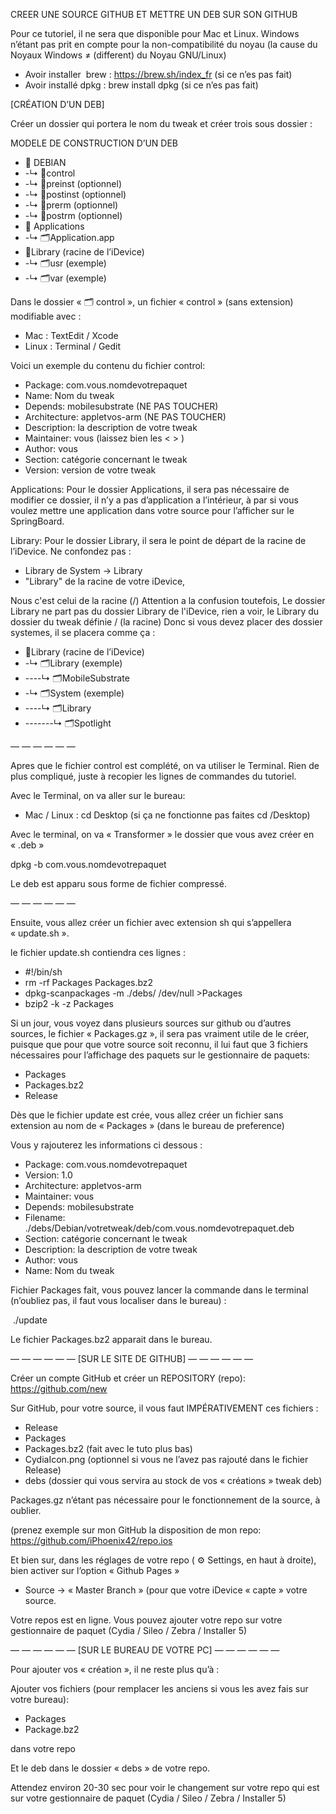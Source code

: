 CREER UNE SOURCE GITHUB ET METTRE UN DEB SUR SON GITHUB

Pour ce tutoriel, il ne sera que disponible pour Mac et Linux.
Windows n’étant pas prit en compte pour la non-compatibilité du noyau (la cause du Noyaux Windows ≠ (different) du Noyau GNU/Linux)

- Avoir installer  brew : https://brew.sh/index_fr (si ce n’es pas fait)
- Avoir installé dpkg : brew install dpkg (si ce n’es pas fait)

[CRÉATION D’UN DEB] 

Créer un dossier qui portera le nom du tweak et créer trois sous dossier :

MODELE DE CONSTRUCTION D’UN DEB

- 📂 DEBIAN
- -↳ 📄control 
- -↳ 📄preinst (optionnel)
- -↳ 📄postinst (optionnel)
- -↳ 📄prerm (optionnel)
- -↳ 📄postrm (optionnel)
- 📂 Applications
- -↳ 🗂Application.app
- 📂Library (racine de l’iDevice)
- -↳ 🗂usr (exemple)
- -↳ 🗂var (exemple)


Dans le dossier « 🗂 control », un fichier « control » (sans extension)  modifiable avec : 
- Mac : TextEdit / Xcode 
- Linux : Terminal / Gedit

Voici un exemple du contenu du fichier control:

- Package: com.vous.nomdevotrepaquet
- Name: Nom du tweak
- Depends: mobilesubstrate (NE PAS TOUCHER)
- Architecture: appletvos-arm (NE PAS TOUCHER)
- Description: la description de votre tweak
- Maintainer: vous <votre adresse mail> (laissez bien les < > )
- Author: vous
- Section: catégorie concernant le tweak
- Version: version de votre tweak


Applications: Pour le dossier Applications, il sera pas nécessaire de modifier ce dossier, il n’y a pas d’application a l’intérieur, à par si vous voulez mettre une application dans votre source pour l’afficher sur le SpringBoard.

Library: Pour le dossier Library, il sera le point de départ de la racine de l’iDevice. 
Ne confondez pas :
- Library de System -> Library
- "Library" de la racine de votre iDevice, 

Nous c'est celui de la racine (/) Attention a la confusion toutefois, Le dossier Library ne part pas du dossier Library de l'iDevice, rien a voir, le Library du dossier du tweak définie / (la racine)
Donc si vous devez placer des dossier systemes, il se placera comme ça : 

- 📂Library (racine de l’iDevice)
- -↳ 🗂Library (exemple)
- ----↳ 🗂MobileSubstrate
- -↳ 🗂System (exemple)
- ----↳ 🗂Library
- -------↳ 🗂Spotlight

— — — — — — 

Apres que le fichier control est complété, on va utiliser le Terminal.
Rien de plus compliqué, juste à recopier les lignes de commandes du tutoriel.

Avec le Terminal, on va aller sur le bureau:

- Mac / Linux : cd Desktop (si ça ne fonctionne pas faites cd /Desktop)

Avec le terminal, on va « Transformer » le dossier que vous avez créer en « .deb » 

dpkg -b com.vous.nomdevotrepaquet

Le deb est apparu sous forme de fichier compressé.

— — — — — —

Ensuite, vous allez créer un fichier avec extension sh qui s’appellera « update.sh ».

le fichier update.sh contiendra ces lignes :

- #!/bin/sh
- rm -rf Packages Packages.bz2
- dpkg-scanpackages -m ./debs/ /dev/null >Packages
- bzip2 -k -z Packages 


Si un jour, vous voyez dans plusieurs sources sur github ou d’autres sources, le fichier « Packages.gz », il sera pas vraiment utile de le créer, puisque que pour que votre source soit reconnu, il lui faut que 3 fichiers nécessaires  pour l’affichage des paquets sur le gestionnaire de paquets: 

- Packages
- Packages.bz2
- Release



Dès que le fichier update est crée, vous allez créer un fichier sans extension au nom de « Packages » (dans le bureau de preference)

Vous y rajouterez les informations ci dessous : 

- Package: com.vous.nomdevotrepaquet
- Version: 1.0
- Architecture: appletvos-arm
- Maintainer: vous <votre adresse mail>
- Depends: mobilesubstrate
- Filename: ./debs/Debian/votretweak/deb/com.vous.nomdevotrepaquet.deb
- Section: catégorie concernant le tweak
- Description: la description de votre tweak
- Author: vous <votre adresse mail>
- Name: Nom du tweak



Fichier Packages fait, vous pouvez lancer la commande dans le terminal (n’oubliez pas, il faut vous localiser dans le bureau) :

 ./update

Le fichier Packages.bz2 apparait dans le bureau.

— — — — — —
[SUR LE SITE DE GITHUB] — — — — — — 

Créer un compte GitHub et créer un REPOSITORY (repo):
https://github.com/new


Sur GitHub, pour votre source, il vous faut IMPÉRATIVEMENT ces fichiers : 

- Release
- Packages
- Packages.bz2 (fait avec le tuto plus bas)
- CydiaIcon.png (optionnel si vous ne l’avez pas rajouté dans le fichier Release)
- debs (dossier qui vous servira au stock de vos « créations » tweak deb)

Packages.gz n’étant pas nécessaire pour le fonctionnement de la source, à oublier.

(prenez exemple sur mon GitHub la disposition de mon repo: https://github.com/iPhoenix42/repo.ios

Et bien sur, dans les réglages de votre repo ( ⚙ Settings, en haut à droite), bien activer sur l’option « Github Pages » 
- Source -> « Master Branch » (pour que votre iDevice « capte » votre source.

Votre repos est en ligne.
Vous pouvez ajouter votre repo sur votre gestionnaire de paquet (Cydia / Sileo / Zebra / Installer 5)

— — — — — —
[SUR LE BUREAU DE VOTRE PC] — — — — — —

Pour ajouter vos « création », il ne reste plus qu’à : 

Ajouter vos fichiers (pour remplacer les anciens si vous les avez fais sur votre bureau):

- Packages
- Package.bz2 

dans votre repo

Et le deb dans le dossier « debs » de votre repo.

Attendez environ 20-30 sec pour voir le changement sur votre repo qui est sur votre gestionnaire de paquet (Cydia / Sileo / Zebra / Installer 5)
